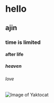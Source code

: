 # hello
## ajin 
### time is limited
#### after life
##### heaven
###### love
![Image of Yaktocat](https://octodex.github.com/images/yaktocat.png)
